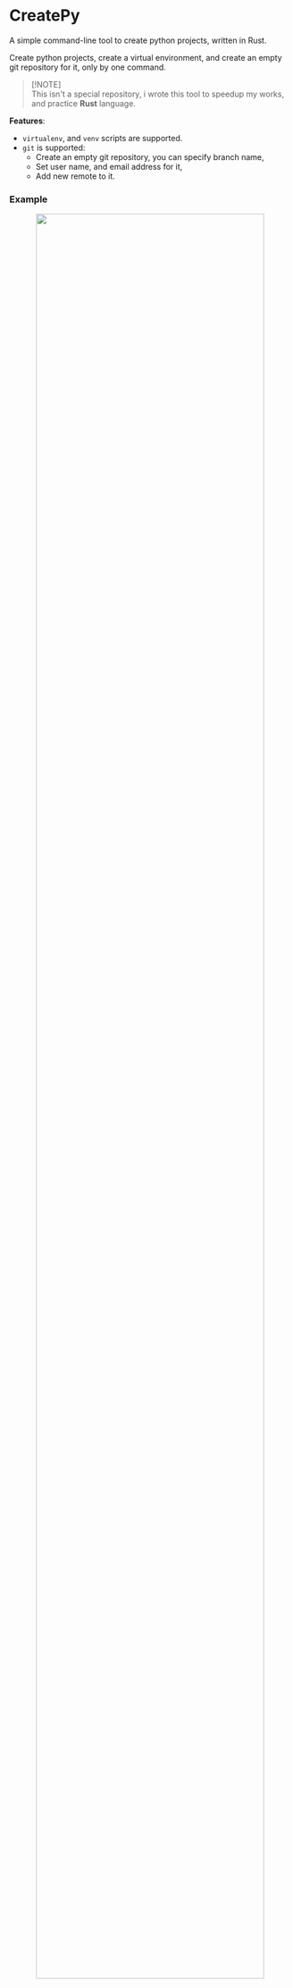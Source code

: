 # CreatePy
A simple command-line tool to create python projects, written in Rust.

Create python projects, create a virtual environment, and create an empty git repository for it,
only by one command.

> [!NOTE]\
> This isn't a special repository, i wrote this tool to speedup my works, and practice **Rust** language.

**Features**:
- `virtualenv`, and `venv` scripts are supported.
- `git` is supported:
    - Create an empty git repository, you can specify branch name,
    - Set user name, and email address for it,
    - Add new remote to it.

### Example
<p align=center>
    <img src="https://github.com/awolverp/createpy-rs/assets/118073811/69d2f0dd-c36c-4eb9-bd4b-53436363126e" width="90%"/>
</p>


## Installation
You can build project from source, with [*rust compiler*](https://www.rust-lang.org/tools/install).

-----

**First way:**

1. Use `cargo install` command:
```bash
cargo install --git 'https://github.com/awolverp/createpy-rs'
```
2. Now the tool is installed and you can use it:
```bash
createpy -h
```

> [!TIP]\
> You can uninstall it by `cargo uninstall createpy`

-----

**Second way:**

1. First, download source from here by using `git clone` (or any tool you can use)
```bash
git clone 'https://github.com/awolverp/createpy-rs'
```
2. Go to the source directory.
3. Run this command:
```bash
cargo build --release
```
4. Now you can use this tool, binary file is stored here: `./target/release/createpy`:
```bash
./target/release/createpy -h
```

## License
[**MIT License**](https://opensource.org/licenses/MIT)